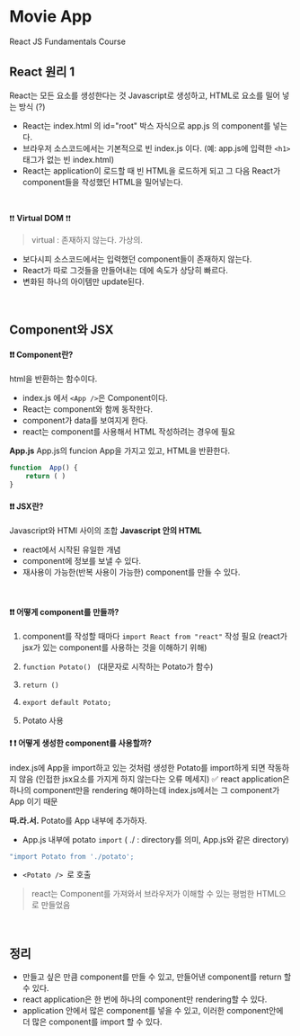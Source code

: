
# Movie App

  

React JS Fundamentals Course

  

## React 원리 1
	
React는 모든 요소를 생성한다는 것
Javascript로 생성하고, HTML로 요소를 밀어 넣는 방식 (?)

- React는 index.html 의 id="root" 박스 자식으로 app.js 의 component를 넣는다.
- 브라우저 소스코드에서는 기본적으로 빈 index.js 이다. (예: app.js에 입력한 `<h1>` 태그가 없는 빈 index.html)
- React는 application이 로드할 때 빈 HTML을 로드하게 되고 그 다음 React가 component들을 작성했던 HTML을 밀어넣는다.

<br>

❗❗ **Virtual DOM** ❗❗
>virtual : 존재하지 않는다. 가상의.

- 보다시피 소스코드에서는 입력했던 component들이 존재하지 않는다.
- React가 따로 그것들을 만들어내는 데에 속도가 상당히 빠르다.
- 변화된 하나의 아이템만 update된다.

<br>

## Component와 JSX
#### ❗❗ Component란?
html을 반환하는 함수이다.

- index.js 에서 `<App />`은 Component이다.
- React는 component와 함께 동작한다.
- component가 data를 보여지게 한다.
- react는 component를 사용해서 HTML 작성하려는 경우에 필요

**App.js**
App.js의 funcion App을 가지고 있고, HTML을 반환한다.
```javascript	
function  App() {
	return ( )
}
```
#### ❗❗  JSX란?
 Javascript와 HTMl 사이의 조합 
 **Javascript 안의 HTML**
- react에서 시작된 유일한 개념
- component에 정보를 보낼 수 있다.
-  재사용이 가능한(반복 사용이 가능한) component를 만들 수 있다.

<br>

#### ❗❗ 어떻게 component를 만들까?
1. component를 작성할 때마다 ```import React from "react"``` 작성 필요
(react가 jsx가 있는 component를 사용하는 것을 이해하기 위해)

3. `function Potato() `
(대문자로 시작하는 Potato가 함수)

4. `return ()`
5. `export default Potato;`
6. Potato 사용

#### ❗ ❗  어떻게 생성한 component를 사용할까?
index.js에 App을 import하고 있는 것처럼 생성한 Potato를 import하게 되면 작동하지 않음 (인접한 jsx요소를 가지게 하지 않는다는 오류 메세지)
✅ react application은 하나의 component만을 rendering 해야하는데 index.js에서는 그 component가 App 이기 때문

**따.라.서.**
Potato를 App 내부에 추가하자.
- App.js 내부에 potato `import`
( ./ : directory를 의미, App.js와 같은 directory)
 ```javascript
 "import Potato from './potato';
 ```
 - `<Potato /> `로 호출
 
>react는 Component를 가져와서 브라우저가 이해할 수 있는 평범한 HTML으로 만들었음

<br>

## 정리

- 만들고 싶은 만큼 component를 만들 수 있고, 만들어낸 component를 return 할 수 있다.
- react application은 한 번에 하나의 component만 rendering할 수 있다.
- application 안에서 많은 component를 넣을 수 있고, 이러한 component안에 더 많은 component를 import 할 수 있다.